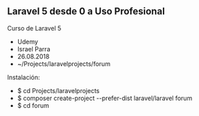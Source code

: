 ## Laravel 5 desde 0 a Uso Profesional

Curso de Laravel 5 

- Udemy
- Israel Parra
- 26.08.2018
- ~/Projects/laravelprojects/forum

Instalación:
- $ cd Projects/laravelprojects
- $ composer create-project --prefer-dist laravel/laravel forum
- $ cd forum
